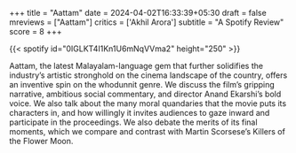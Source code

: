+++
title = "Aattam"
date = 2024-04-02T16:33:39+05:30
draft = false
mreviews = ["Aattam"]
critics = ['Akhil Arora']
subtitle = "A Spotify Review"
score = 8
+++

{{< spotify id="0IGLKT4I1Kn1U6mNqVVma2" height="250" >}}

Aattam, the latest Malayalam-language gem that further solidifies the industry’s artistic stronghold on the cinema landscape of the country, offers an inventive spin on the whodunnit genre. We discuss the film’s gripping narrative, ambitious social commentary, and director Anand Ekarshi’s bold voice. We also talk about the many moral quandaries that the movie puts its characters in, and how willingly it invites audiences to gaze inward and participate in the proceedings. We also debate the merits of its final moments, which we compare and contrast with Martin Scorsese’s Killers of the Flower Moon.
